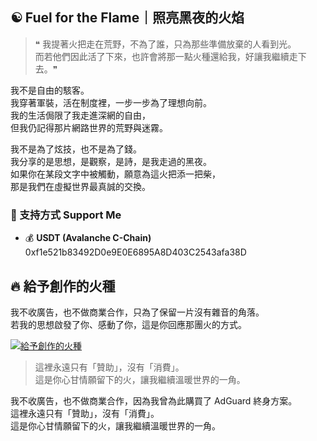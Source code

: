 ## ☯ Fuel for the Flame｜照亮黑夜的火焰

> ❝ 我提著火把走在荒野，不為了誰，只為那些準備放棄的人看到光。  
> 而若他們因此活了下來，也許會將那一點火種還給我，好讓我繼續走下去。❞

我不是自由的駭客。  
我穿著軍裝，活在制度裡，一步一步為了理想向前。  
我的生活侷限了我走進深網的自由，  
但我仍記得那片網路世界的荒野與迷霧。

我不是為了炫技，也不是為了錢。  
我分享的是思想，是觀察，是詩，是我走過的黑夜。  
如果你在某段文字中被觸動，願意為這火把添一把柴，  
那是我們在虛擬世界最真誠的交換。

### 💸 支持方式 Support Me

- 💰 **USDT (Avalanche C-Chain)**  
  0xf1e521b83492D0e9E0E6895A8D403C2543afa38D

## 🔥 給予創作的火種

我不收廣告，也不做商業合作，只為了保留一片沒有雜音的角落。  
若我的思想啟發了你、感動了你，這是你回應那團火的方式。

[![給予創作的火種](https://img.buymeacoffee.com/button-api/?text=給予創作的火種&emoji=🔥&slug=Waffle_tw&button_colour=FF5F5F&font_colour=ffffff&font_family=Cookie&outline_colour=000000&coffee_colour=ffffff)](https://www.buymeacoffee.com/Waffle_tw)

> 這裡永遠只有「贊助」，沒有「消費」。  
> 這是你心甘情願留下的火，讓我繼續溫暖世界的一角。

我不收廣告，也不做商業合作，因為我曾為此購買了 AdGuard 終身方案。  
這裡永遠只有「贊助」，沒有「消費」。  
這是你心甘情願留下的火，讓我繼續溫暖世界的一角。